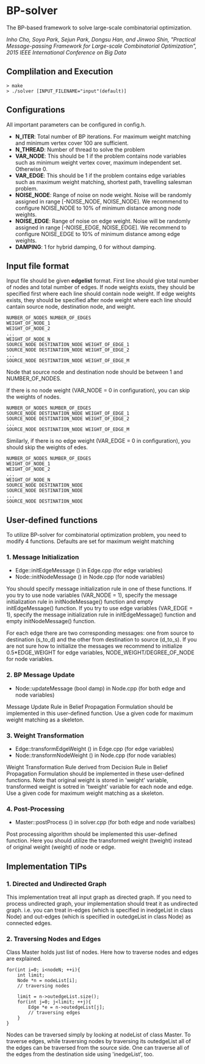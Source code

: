 # BP-solver
The BP-based framework to solve large-scale combinatorial optimization.

*Inho Cho, Soya Park, Sejun Park, Dongsu Han, and Jinwoo Shin, "Practical Message-passing Framework for Large-scale Combinatorial Optimization", 2015 IEEE International Conference on Big Data*

## Complilation and Execution

```
> make
> ./solver [INPUT_FILENAME="input"(default)]
```
## Configurations
All important parameters can be configured in config.h.
- **N_ITER**: Total number of BP iterations. For maximum weight matching and minimum vertex cover 100 are sufficient.
- **N_THREAD**: Number of thread to solve the problem
- **VAR_NODE**: This should be 1 if the problem contains node variables such as minimum weight vertex cover, maximum independent set. Otherwise 0.
- **VAR_EDGE**: This should be 1 if the problem contains edge variables such as maximum weight matching, shortest path, travelling salesman problem.
- **NOISE_NODE**: Range of noise on node weight. Noise will be randomly assigned in range [-NOISE_NODE, NOISE_NODE]. We recommend to configure NOISE_NODE to 10% of minimum distance among node weights.
- **NOISE_EDGE**: Range of noise on edge weight. Noise will be randomly assigned in range [-NOISE_EDGE, NOISE_EDGE]. We recommend to configure NOISE_EDGE to 10% of minimum distance among edge weights.
- **DAMPING**: 1 for hybrid damping, 0 for without damping.

## Input file format
Input file should be given **edgelist** format. First line should give total number of nodes and total number of edges. 
If node weights exists, they should be specified first where each line should contain node weight.
If edge weights exists, they should be specified after node weight where each line should cantain source node, destination node, and weight.

```
NUMBER_OF_NODES NUMBER_OF_EDGES
WEIGHT_OF_NODE_1
WEIGHT_OF_NODE_2
...
WEIGHT_OF_NODE_N
SOURCE_NODE DESTINATION_NODE WEIGHT_OF_EDGE_1
SOURCE_NODE DESTINATION_NODE WEIGHT_OF_EDGE_2
...
SOURCE_NODE DESTINATION_NODE WEIGHT_OF_EDGE_M
```

Node that source node and destination node should be between 1 and NUMBER_OF_NODES.

If there is no node weight (VAR_NODE = 0 in configuration), you can skip the weights of nodes.

```
NUMBER_OF_NODES NUMBER_OF_EDGES
SOURCE_NODE DESTINATION_NODE WEIGHT_OF_EDGE_1
SOURCE_NODE DESTINATION_NODE WEIGHT_OF_EDGE_2
...
SOURCE_NODE DESTINATION_NODE WEIGHT_OF_EDGE_M
``` 

Similarly, if there is no edge weight (VAR_EDGE = 0 in configuration), you should skip the weights of edes.

```
NUMBER_OF_NODES NUMBER_OF_EDGES
WEIGHT_OF_NODE_1
WEIGHT_OF_NODE_2
...
WEIGHT_OF_NODE_N
SOURCE_NODE DESTINATION_NODE 
SOURCE_NODE DESTINATION_NODE 
...
SOURCE_NODE DESTINATION_NODE 
```


## User-defined functions
To utilize BP-solver for combinatorial optimization problem, you need to modify 4 functions. Defaults are set for maximum weight matching

### 1. Message Initialization
- Edge::initEdgeMessage () in Edge.cpp (for edge variables)
- Node::initNodeMessage () in Node.cpp (for node variables)

You should specify message initialization rule in one of these functions. 
If you try to use node variables (VAR_NODE = 1), specify the message initialization rule in initNodeMessage() function and empty initEdgeMessage() function.
If you try to use edge variables (VAR_EDGE = 1), specify the message initialization rule in initEdgeMessage() function and empty initNodeMessage() function.

For each edge there are two corresponding messages: one from source to destination (s_to_d) and the other from destination to source (d_to_s).
If you are not sure how to initialize the messages we recommend to initialize 0.5*EDGE_WEIGHT for edge variables, NODE_WEIGHT/DEGREE_OF_NODE for node variables.

### 2. BP Message Update
- Node::updateMessage (bool damp) in Node.cpp (for both edge and node variables)

Message Update Rule in Belief Propagation Formulation should be implemented in this user-defined function.
Use a given code for maximum weight matching as a skeleton.

### 3. Weight Transformation
- Edge::transformEdgeWeight () in Edge.cpp (for edge variables)
- Node::transformNodeWeight () in Node.cpp (for node variables)

Weight Transformation Rule derived from Decision Rule in Belief Propagation Formulation should be implemented in these user-defined functions.
Note that original weight is stored in 'weight' variable, transformed weight is sotred in 'tweight' variable for each node and edge.
Use a given code for maximum weight matching as a skeleton.

### 4. Post-Processing
- Master::postProcess () in solver.cpp (for both edge and node varialbes)

Post processing algorithm should be implemented this user-defined function. Here you should utilize the transformed weight (tweight) instead of original weight (weight) of node or edge. 

## Implementation TIPs
### 1. Directed and Undirected Graph
This implementation treat all input graph as directed graph. 
If you need to process undirected graph, your implementation should treat it as undirected graph.
i.e. you can treat in-edges (which is specified in inedgeList in class Node) and out-edges (which is specified in outedgeList in class Node) as connected edges.

### 2. Traversing Nodes and Edges
Class Master holds just list of nodes.
Here how to traverse nodes and edges are explained. 

```
for(int i=0; i<nodeN; ++i){
	int limit;
	Node *n = nodeList[i];
	// traversing nodes

	limit = n->outedgeList.size();
	for(int j=0; j<limit; ++j){
		Edge *e = n->outedgeList[j];
		// traversing edges
	}
}
```

Nodes can be traversed simply by looking at nodeList of class Master.
To traverse edges, while traversing nodes by traversing its outedgeList all of the edges can be traversed from the source side.
One can traverse all of the edges from the destination side using 'inedgeList', too.
